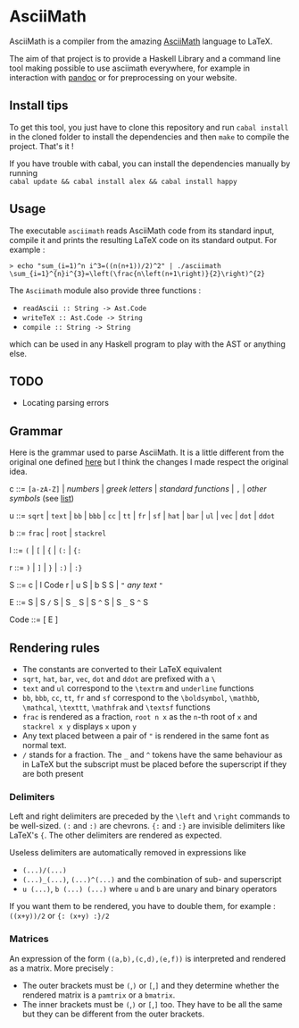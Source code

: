 # AsciiMath

AsciiMath is a compiler from the amazing [AsciiMath](http://asciimath.org/)
language to LaTeX.

The aim of that project is to provide a Haskell Library and a command line tool
making possible to use asciimath everywhere, for example in interaction with
[pandoc](http://pandoc.org/) or for preprocessing on your website.

## Install tips

To get this tool, you just have to clone this repository and run `cabal install`
in the cloned folder to install the dependencies and then `make` to compile the
project. That's it !

If you have trouble with cabal, you can install the dependencies manually by
running  
`cabal update && cabal install alex && cabal install happy`

## Usage

The executable `asciimath` reads AsciiMath code from its standard input, compile
it and prints the resulting LaTeX code on its standard output. For example :

    > echo "sum_(i=1)^n i^3=((n(n+1))/2)^2" | ./asciimath
    \sum_{i=1}^{n}i^{3}=\left(\frac{n\left(n+1\right)}{2}\right)^{2}

The `Asciimath` module also provide three functions :
* `readAscii :: String -> Ast.Code`
* `writeTeX :: Ast.Code -> String`
* `compile :: String -> String`

which can be used in any Haskell program to play with the AST or anything else.

## TODO

* Locating parsing errors

## Grammar

Here is the grammar used to parse AsciiMath. It is a little different from the
original one defined [here](http://asciimath.org/#grammar) but I think the
changes I made respect the original idea.


c ::= `[a-zA-Z]` | _numbers_ | _greek letters_ | _standard functions_ | `,` |
_other symbols_ (see [list](http://asciimath.org/#syntax))

u ::= `sqrt` | `text` | `bb` | `bbb` | `cc` | `tt` | `fr` | `sf`
| `hat` | `bar` | `ul` | `vec` | `dot` | `ddot`

b ::= `frac` | `root` | `stackrel`

l ::= `(` | `[` | `{` | `(:` | `{:`

r ::= `)` | `]` | `}` | `:)` | `:}`

S ::= c | l Code r | u S | b S S | `"` _any text_ `"`

E ::= S | S `/` S | S `_` S | S `^` S | S `_` S `^` S

Code ::= [ E ]


## Rendering rules

* The constants are converted to their LaTeX equivalent
* `sqrt`, `hat`, `bar`, `vec`, `dot` and `ddot` are prefixed with a `\`
* `text` and `ul` correspond to the `\textrm` and `underline` functions
* `bb`, `bbb`, `cc`, `tt`, `fr` and `sf` correspond to the `\boldsymbol`,
  `\mathbb`, `\mathcal`, `\texttt`, `\mathfrak` and `\textsf` functions
* `frac` is rendered as a fraction, `root n x` as the `n`-th root of `x` and
  `stackrel x y` displays `x` upon `y`
* Any text placed between a pair of `"` is rendered in the same font as normal
  text.
* `/` stands for a fraction. The `_` and `^` tokens have the same behaviour as
  in LaTeX but the subscript must be placed before the superscript if they are
  both present

### Delimiters

Left and right delimiters are preceded by the `\left` and `\right` commands to
be well-sized. `(:` and `:)` are chevrons. `{:` and `:}` are invisible
delimiters like LaTeX's `{`. The other delimiters are rendered as expected.

Useless delimiters are automatically removed in expressions like
* `(...)/(...)`
* `(...)_(...)`, `(...)^(...)` and the combination of sub- and superscript
* `u (...)`, `b (...) (...)` where `u` and `b` are unary and binary operators

If you want them to be rendered, you have to double them, for example :
`((x+y))/2` or `{: (x+y) :}/2`

### Matrices

An expression of the form `((a,b),(c,d),(e,f))` is interpreted and rendered as a
matrix. More precisely :
* The outer brackets must be `(`,`)` or `[`,`]` and they determine whether the
  rendered matrix is a `pamtrix` or a `bmatrix`.
* The inner brackets must be `(`,`)` or `[`,`]` too. They have to be all the
  same but they can be different from the outer brackets.

